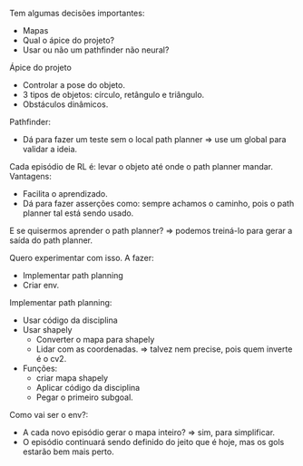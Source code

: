 Tem algumas decisões importantes:
- Mapas
- Qual o ápice do projeto?
- Usar ou não um pathfinder não neural?


Ápice do projeto
- Controlar a pose do objeto.
- 3 tipos de objetos: círculo, retângulo e triângulo.
- Obstáculos dinâmicos.


Pathfinder:
- Dá para fazer um teste sem o local path planner => use um global para validar a ideia.

Cada episódio de RL é: levar o objeto até onde o path planner mandar.
Vantagens:
- Facilita o aprendizado.
- Dá para fazer asserções como: sempre achamos o caminho, pois o path planner tal está sendo usado.

E se quisermos aprender o path planner?
=> podemos treiná-lo para gerar a saída do path planner.

Quero experimentar com isso.
A fazer:
- Implementar path planning
- Criar env.

Implementar path planning:
- Usar código da disciplina
- Usar shapely
    - Converter o mapa para shapely
    - Lidar com as coordenadas. => talvez nem precise, pois quem inverte é o cv2.
- Funções:
    - criar mapa shapely
    - Aplicar código da disciplina
    - Pegar o primeiro subgoal.

Como vai ser o env?:
- A cada novo episódio gerar o mapa inteiro? => sim, para simplificar.
- O episódio continuará sendo definido do jeito que é hoje, mas os gols estarão bem mais perto.
